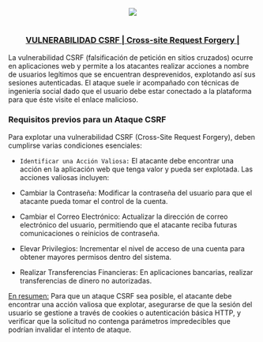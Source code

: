 <p align="center">
  <a href="https://github.com/DenverCoder1/readme-typing-svg"><img src="https://readme-typing-svg.herokuapp.com?font=Fira+Code&pause=1000&color=D1F700&width=405&lines=Explotar+vulnerabilidad+CSRF"></a>
</p>

<h1 align="center"></h1>

<h3 align="center"><ins>VULNERABILIDAD CSRF | Cross-site Request Forgery |</ins></h3>

La vulnerabilidad CSRF (falsificación de petición en sitios cruzados) ocurre en aplicaciones web y permite a los atacantes realizar acciones a nombre de usuarios legítimos que se encuentran desprevenidos, explotando así sus sesiones autenticadas. El ataque suele ir acompañado con técnicas de ingeniería social dado que el usuario debe estar conectado a la plataforma para que éste visite el enlace malicioso.

### Requisitos previos para un Ataque CSRF
Para explotar una vulnerabilidad CSRF (Cross-Site Request Forgery), deben cumplirse varias condiciones esenciales:

- `Identificar una Acción Valiosa:` El atacante debe encontrar una acción en la aplicación web que tenga valor y pueda ser explotada.
Las acciones valiosas incluyen:

- Cambiar la Contraseña: Modificar la contraseña del usuario para que el atacante pueda tomar el control de la cuenta.

- Cambiar el Correo Electrónico: Actualizar la dirección de correo electrónico del usuario, permitiendo que el atacante reciba futuras comunicaciones o reinicios de contraseña.

- Elevar Privilegios: Incrementar el nivel de acceso de una cuenta para obtener mayores permisos dentro del sistema.
- Realizar Transferencias Financieras: En aplicaciones bancarias, realizar transferencias de dinero no autorizadas.

<u>En resumen:</u>
Para que un ataque CSRF sea posible, el atacante debe encontrar una acción valiosa que explotar, asegurarse de que la sesión del usuario se gestione a través de cookies o autenticación básica HTTP, y verificar que la solicitud no contenga parámetros impredecibles que podrían invalidar el intento de ataque.
